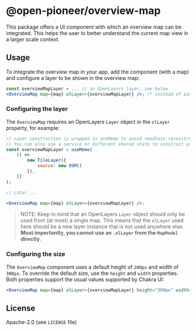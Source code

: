 # @open-pioneer/overview-map

This package offers a UI component with which an overview map can be integrated.
This helps the user to better understand the current map view in a larger scale context.

## Usage

To integrate the overview map in your app, add the component (with a map) and configure a layer to be shown in the overview map:

```jsx
const overviewMapLayer = ... // an OpenLayers layer, see below
<OverviewMap map={map} olLayer={overviewMapLayer} />; /* instead of passing the map, the `DefaultMapProvider` can alternatively be used */
```

### Configuring the layer

The `OverviewMap` requires an OpenLayers `Layer` object in the `olLayer` property, for example:

```jsx
// Layer construction is wrapped in useMemo to avoid needless reconstructions on render.
// You can also use a service or different shared state to construct your layer.
const overviewMapLayer = useMemo(
    () =>
        new TileLayer({
            source: new OSM()
        }),
    []
);

// Later ...

<OverviewMap map={map} olLayer={overviewMapLayer} />;
```

> NOTE: Keep in mind that an OpenLayers `Layer` object should only be used from (at most) a single map.
> This means that the `olLayer` used here should be a new layer instance that is not used anywhere else.
> **Most importantly, you cannot use an `.olLayer` from the `MapModel` directly**.

### Configuring the size

The `OverviewMap` component uses a default height of `200px` and width of `300px`.
To override the default size, use the `height` and `width` properties.
Both properties support the usual values supported by Chakra UI:

```jsx
<OverviewMap map={map} olLayer={overviewMapLayer} height="300px" width="400px" />
```

## License

Apache-2.0 (see `LICENSE` file)
